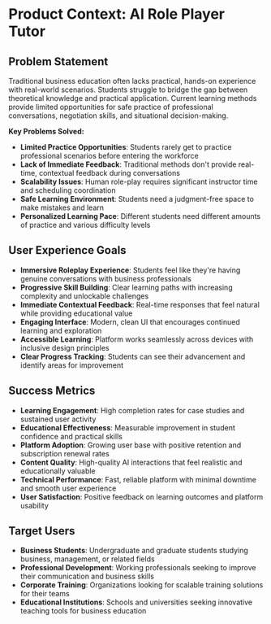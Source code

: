 # Product Context: AI Role Player Tutor

## Problem Statement
Traditional business education often lacks practical, hands-on experience with real-world scenarios. Students struggle to bridge the gap between theoretical knowledge and practical application. Current learning methods provide limited opportunities for safe practice of professional conversations, negotiation skills, and situational decision-making.

**Key Problems Solved:**
- **Limited Practice Opportunities**: Students rarely get to practice professional scenarios before entering the workforce
- **Lack of Immediate Feedback**: Traditional methods don't provide real-time, contextual feedback during conversations
- **Scalability Issues**: Human role-play requires significant instructor time and scheduling coordination
- **Safe Learning Environment**: Students need a judgment-free space to make mistakes and learn
- **Personalized Learning Pace**: Different students need different amounts of practice and various difficulty levels

## User Experience Goals
- **Immersive Roleplay Experience**: Students feel like they're having genuine conversations with business professionals
- **Progressive Skill Building**: Clear learning paths with increasing complexity and unlockable challenges
- **Immediate Contextual Feedback**: Real-time responses that feel natural while providing educational value
- **Engaging Interface**: Modern, clean UI that encourages continued learning and exploration
- **Accessible Learning**: Platform works seamlessly across devices with inclusive design principles
- **Clear Progress Tracking**: Students can see their advancement and identify areas for improvement

## Success Metrics
- **Learning Engagement**: High completion rates for case studies and sustained user activity
- **Educational Effectiveness**: Measurable improvement in student confidence and practical skills
- **Platform Adoption**: Growing user base with positive retention and subscription renewal rates
- **Content Quality**: High-quality AI interactions that feel realistic and educationally valuable
- **Technical Performance**: Fast, reliable platform with minimal downtime and smooth user experience
- **User Satisfaction**: Positive feedback on learning outcomes and platform usability

## Target Users
- **Business Students**: Undergraduate and graduate students studying business, management, or related fields
- **Professional Development**: Working professionals seeking to improve their communication and business skills
- **Corporate Training**: Organizations looking for scalable training solutions for their teams
- **Educational Institutions**: Schools and universities seeking innovative teaching tools for business education
